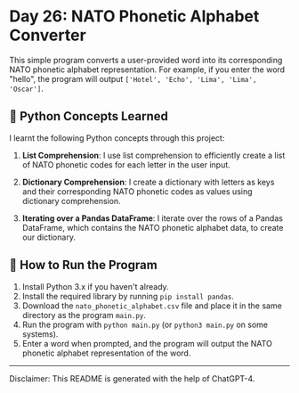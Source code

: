 # Day 26: NATO Phonetic Alphabet Converter

This simple program converts a user-provided word into its corresponding NATO 
phonetic alphabet representation. For example, if you enter the word "hello", 
the program will output `['Hotel', 'Echo', 'Lima', 'Lima', 'Oscar']`.

## 🐍 Python Concepts Learned

I learnt the following Python concepts through this project:

1. **List Comprehension**: I use list comprehension to efficiently create a list 
   of NATO phonetic codes for each letter in the user input.

2. **Dictionary Comprehension**: I create a dictionary with letters as keys and 
   their corresponding NATO phonetic codes as values using dictionary comprehension.

3. **Iterating over a Pandas DataFrame**: I iterate over the rows of a Pandas 
   DataFrame, which contains the NATO phonetic alphabet data, to create our dictionary.

## 🚀 How to Run the Program

1. Install Python 3.x if you haven't already.
2. Install the required library by running `pip install pandas`.
3. Download the `nato_phonetic_alphabet.csv` file and place it in the same 
   directory as the program `main.py`.
4. Run the program with `python main.py` (or 
   `python3 main.py` on some systems).
5. Enter a word when prompted, and the program will output the NATO phonetic 
   alphabet representation of the word.

---

Disclaimer: This README is generated with the help of ChatGPT-4.